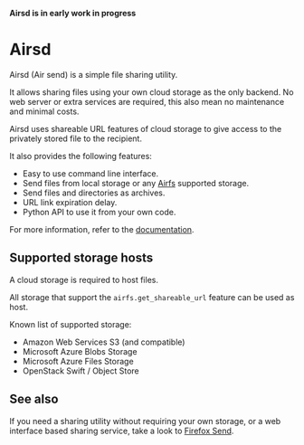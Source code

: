 **Airsd is in early work in progress**

# Airsd

Airsd (Air send) is a simple file sharing utility.

It allows sharing files using your own cloud storage as the only backend. No web server 
or extra services are required, this also mean no maintenance and minimal costs.

Airsd uses shareable URL features of cloud storage to give access to the 
privately stored file to the recipient.

It also provides the following features:

* Easy to use command line interface.
* Send files from local storage or any [Airfs](https://github.com/JGoutin/airfs)
  supported storage.
* Send files and directories as archives.
* URL link expiration delay.
* Python API to use it from your own code.

For more information, refer to the [documentation](https://airsd.readthedocs.io).

## Supported storage hosts

A cloud storage is required to host files.
 
All storage that support the `airfs.get_shareable_url` feature can be used as host.

Known list of supported storage:

* Amazon Web Services S3 (and compatible)
* Microsoft Azure Blobs Storage
* Microsoft Azure Files Storage
* OpenStack Swift / Object Store

## See also

If you need a sharing utility without requiring your own storage, or a web interface 
based sharing service, take a look to [Firefox Send](https://send.firefox.com).
